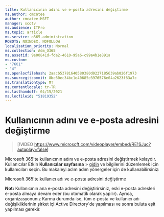 ```yaml
---
title: Kullanıcının adını ve e-posta adresini değiştirme
ms.author: cmcatee
author: cmcatee-MSFT
manager: scotv
ms.audience: ITPro
ms.topic: article
ms.service: o365-administration
ROBOTS: NOINDEX, NOFOLLOW
localization_priority: Normal
ms.collection: Adm_O365
ms.assetid: 9e00841d-fda2-4610-95a6-c99a4b1e891a
ms.custom:
- "7601"
- "4"
ms.openlocfilehash: 2aacb53781640580380d0227185639ab026f1973
ms.sourcegitcommit: 8bc60ec34bc1e40685e3976576e04a2623f63a7c
ms.translationtype: MT
ms.contentlocale: tr-TR
ms.lasthandoff: 04/15/2021
ms.locfileid: "51819352"
---
```

# <a name="change-a-users-name-and-email-address"></a>Kullanıcının adını ve e-posta adresini değiştirme

> [!VIDEO https://www.microsoft.com/videoplayer/embed/RE1SJuc?autoplay=false]

Microsoft 365'te kullanıcının adını ve e-posta adresini değiştirmek kolaydır. Kullanıcılar Etkin **Kullanıcılar sayfasına** \> [gidin](https://go.microsoft.com/fwlink/p/?linkid=834822) ve bilgilerini düzenlemek için kullanıcıları seçin. Bu makaleyi adım adım yönergeler için de kullanabilirsiniz:
  
[Microsoft 365'te kullanıcı adı ve e-posta adresini değiştirme](https://docs.microsoft.com/microsoft-365/admin/add-users/change-a-user-name-and-email-address)
  
 **Not:** Kullanıcının ana e-posta adresini değiştirirsiniz, eski e-posta adresleri e-posta almaya devam eder (bu otomatik olarak yapılır). Ayrıca, organizasyonunız Karma durumda ise, tüm e-posta ve kullanıcı adı değişikliklerinin şirket içi Active Directory'de yapılması ve sonra buluta eşit yapılması gerekir.